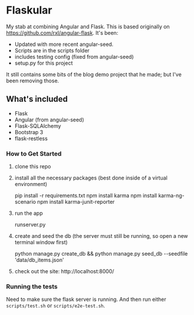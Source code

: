 # Flaskular

My stab at combining Angular and Flask. This is based originally on
https://github.com/rxl/angular-flask. It's been:

* Updated with more recent angular-seed.
* Scripts are in the scripts folder
* includes testing config (fixed from angular-seed)
* setup.py for this project

It still contains some bits of the blog demo project that he made; but
I've been removing those.


## What's included

* Flask
* Angular (from angular-seed)
* Flask-SQLAlchemy
* Bootstrap 3
* flask-restless


### How to Get Started

1. clone this repo

2. install all the necessary packages (best done inside of a virtual environment)

    pip install -r requirements.txt
    npm install karma
    npm install karma-ng-scenario
    npm install karma-junit-reporter

3. run the app

    runserver.py

4. create and seed the db (the server must still be running, so open a new terminal window first)

    python manage.py create_db && python manage.py seed_db --seedfile 'data/db_items.json'

5. check out the site: http://localhost:8000/

### Running the tests

Need to make sure the flask server is running. And then run either `scripts/test.sh` or `scripts/e2e-test.sh`.
